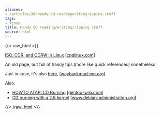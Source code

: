 ```yaml
---
aliases:
- /articles/20/handy-cd-readingwritingripping-stuff
tags:
- linux
title: Handy CD reading/writing/ripping stuff
source: html
---
```

{{< raw_html >}}
<p><a href="http://www.cpqlinux.com/cdrw.html"><span class="caps">ISO, CDR, </span>and <span class="caps">CDRW </span>in Linux</a>  <span class="attribute">[<a href="http://www.cpqlinux.com/sitemap.html">cpqlinux.com</a>]</span></p>

<p>An old page, but full of handy tips (more like quick references) nonetheless.</p>

<p>Just in case, it's also <a href="http://web.archive.org/web/20040219093901/http://www.geocities.com/rlcomp_1999/cdrw.html">here.</a> <span class="attribute">[<a href="http://www.waybackmachine.org" title="WaybackMachine">waybackmachine.org</a>]</span></p>

<p>Also:</p>

<ul>
<li><a href="http://gentoo-wiki.com/HOWTO_ATAPI_CD_Burning"><span class="caps">HOWTO ATAPI</span> CD Burning</a> <span class="attribute">[<a href="http://gentoo-wiki.com">gentoo-wiki.com</a>]</span></li>
<li><a href="http://www.debian-administration.org/articles/333" title="IDE">CD burning with a 2.6 kernel</a> <span class="attribute">[<a href="http://www.debian-administration.org/">www.debian-administration.org</a>]</span></li>
</ul>
{{< /raw_html >}}
